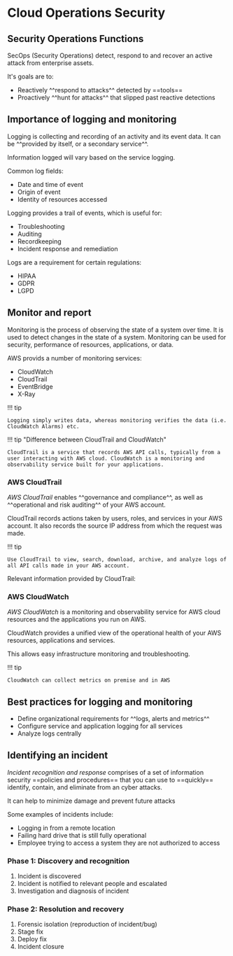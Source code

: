 # Cloud Operations Security

## Security Operations Functions

SecOps (Security Operations) detect, respond to and recover an active attack from enterprise assets.

It's goals are to:

* Reactively ^^respond to attacks^^ detected by ==tools==
* Proactively ^^hunt for attacks^^ that slipped past reactive detections

## Importance of logging and monitoring

Logging is collecting and recording of an activity and its event data. It can be ^^provided by itself, or a secondary service^^.


Information logged will vary based on the service logging.

Common log fields:

* Date and time of event
* Origin of event
* Identity of resources accessed

Logging provides a trail of events, which is useful for:

* Troubleshooting
* Auditing
* Recordkeeping
* Incident response and remediation

Logs are a requirement for certain regulations:

* HIPAA
* GDPR
* LGPD

## Monitor and report

Monitoring is the process of observing the state of a system over time. It is used to detect changes in the state of a system. Monitoring can be used for security, performance of resources, applications, or data.

AWS provids a number of monitoring services:

* CloudWatch
* CloudTrail
* EventBridge
* X-Ray

!!! tip

    Logging simply writes data, whereas monitoring verifies the data (i.e. CloudWatch Alarms) etc.

!!! tip "Difference between CloudTrail and CloudWatch"

    CloudTrail is a service that records AWS API calls, typically from a user interacting with AWS cloud. CloudWatch is a monitoring and observability service built for your applications.

### AWS CloudTrail

*AWS CloudTrail* enables ^^governance and compliance^^, as well as ^^operational and risk auditing^^ of your AWS account.

CloudTrail records actions taken by users, roles, and services in your AWS account. It also records the source IP address from which the request was made.

!!! tip

    Use CloudTrail to view, search, download, archive, and analyze logs of all API calls made in your AWS account.

Relevant information provided by CloudTrail:

### AWS CloudWatch

*AWS CloudWatch* is a monitoring and observability service for AWS cloud resources and the applications you run on AWS.

CloudWatch provides a unified view of the operational health of your AWS resources, applications and services.

This allows easy infrastructure monitoring and troubleshooting.

!!! tip

    CloudWatch can collect metrics on premise and in AWS

## Best practices for logging and monitoring

* Define organizational requirements for ^^logs, alerts and metrics^^
* Configure service and application logging for all services
* Analyze logs centrally

## Identifying an incident

*Incident recognition and response* comprises of a set of information security ==policies and procedures== that you can use to ==quickly== identify, contain, and eliminate from an cyber attacks.

It can help to minimize damage and prevent future attacks

Some examples of incidents include:

* Logging in from a remote location
* Failing hard drive that is still fully operational
* Employee trying to access a system they are not authorized to access

### Phase 1: Discovery and recognition

1. Incident is discovered
2. Incident is notified to relevant people and escalated
3. Investigation and diagnosis of incident

### Phase 2: Resolution and recovery

1. Forensic isolation (reproduction of incident/bug)
2. Stage fix
3. Deploy fix
4. Incident closure
